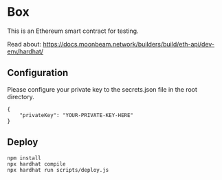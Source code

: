 # Box

This is an Ethereum smart contract for testing.

Read about:
https://docs.moonbeam.network/builders/build/eth-api/dev-env/hardhat/

## Configuration

Please configure your private key to the secrets.json file in the root directory.

```
{
	"privateKey": "YOUR-PRIVATE-KEY-HERE"
}
```

## Deploy

```
npm install
npx hardhat compile
npx hardhat run scripts/deploy.js
```
